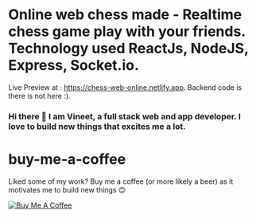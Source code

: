 # Online web chess made - Realtime chess game play with your friends. Technology used  ReactJs, NodeJS, Express, Socket.io.
Live Preview at : https://chess-web-online.netlify.app.
Backend code is there is not here :).

### Hi there 👋 I am Vineet, a full stack web and app developer. I love to build new things that excites me a lot.

# buy-me-a-coffee
Liked some of my work? Buy me a coffee (or more likely a beer) as it motivates me to build new things 😊

<a href="https://www.buymeacoffee.com/vineetkumao" target="_blank"><img src="https://bmc-cdn.nyc3.digitaloceanspaces.com/BMC-button-images/custom_images/orange_img.png" alt="Buy Me A Coffee" style="height: auto !important;width: auto !important;" ></a>
